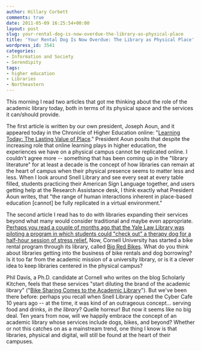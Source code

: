 ```yaml
---
author: Hillary Corbett
comments: true
date: 2011-05-09 16:25:54+00:00
layout: post
slug: your-rental-dog-is-now-overdue-the-library-as-physical-place
title: 'Your Rental Dog Is Now Overdue: The Library as Physical Place'
wordpress_id: 3541
categories:
- Information and Society
- Serendipity
tags:
- higher education
- Libraries
- Northeastern
---
```


This morning I read two articles that got me thinking about the role of the academic library today, both in terms of its physical space and the services it can/should provide.

The first article is written by our own president, Joseph Aoun, and it appeared today in the Chronicle of Higher Education online: "[Learning Today: The Lasting Value of Place](http://chronicle.com/article/In-Learning-the-Lasting-Value/127378/)." President Aoun posits that despite the increasing role that online learning plays in higher education, the experiences we have on a physical campus cannot be replicated online. I couldn't agree more -- something that has been coming up in the "library literature" for at least a decade is the concept of how libraries can remain at the heart of campus when their physical presence seems to matter less and less. When I look around Snell Library and see every seat at every table filled, students practicing their American Sign Language together, and users getting help at the Research Assistance desk, I think exactly what President Aoun writes, that "the range of human interactions inherent in place-based education [cannot] be fully replicated in a virtual environment."

The second article I read has to do with libraries expanding their services beyond what many would consider traditional and maybe even appropriate. [Perhaps you read a couple of months ago that the Yale Law Library was piloting a program in which students could "check out" a therapy dog for a half-hour session of stress relief.](http://www.yaledailynews.com/news/2011/mar/11/law-library-offers-dog-check-out/) Now, Cornell University has started a bike rental program through its library, called [Big Red Bikes](http://bigredbikes.cornell.edu/). What do you think about libraries getting into the business of bike rentals and dog borrowing? Is it too far from the academic mission of a university library, or is it a clever idea to keep libraries centered in the physical campus?

Phil Davis, a Ph.D. candidate at Cornell who writes on the blog Scholarly Kitchen, feels that these services "start diluting the brand of the academic library" ("[Bike Sharing Comes to the Academic Library](http://scholarlykitchen.sspnet.org/2011/05/09/bike-sharing-comes-to-the-academic-library/)"). But we've been there before: perhaps you recall when Snell Library opened the Cyber Cafe 10 years ago -- at the time, it was kind of an outrageous concept... serving food and drinks, _in the library_? Quelle horreur! But now it seems like no big deal. Ten years from now, will we happily embrace the concept of an academic library whose services include dogs, bikes, and beyond? Whether or not this catches on as a mainstream trend, one thing I know is that libraries, physical and digital, will still be found at the heart of their campuses.
